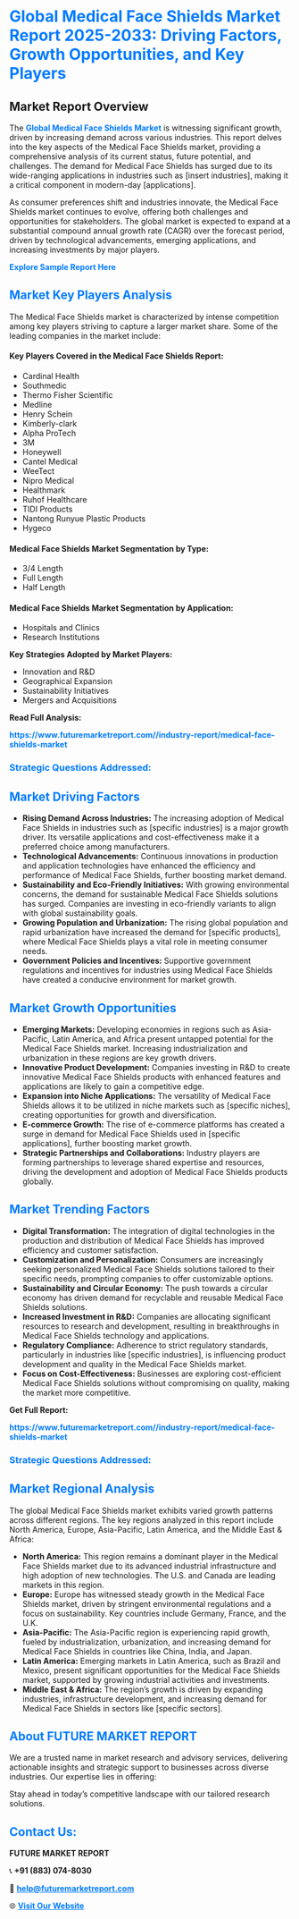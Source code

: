 <h1 style="color: #007BFF;">Global Medical Face Shields Market Report 2025-2033: Driving Factors, Growth Opportunities, and Key Players</h1>

<section id="overview">
<h2>Market Report Overview</h2>
<p>The <a href="https://www.futuremarketreport.com//industry-report/medical-face-shields-market" style="color: #007BFF; text-decoration: none;"><strong>Global Medical Face Shields Market</strong></a> is witnessing significant growth, driven by increasing demand across various industries. This report delves into the key aspects of the Medical Face Shields market, providing a comprehensive analysis of its current status, future potential, and challenges. The demand for Medical Face Shields has surged due to its wide-ranging applications in industries such as [insert industries], making it a critical component in modern-day [applications].</p>
<p>As consumer preferences shift and industries innovate, the Medical Face Shields market continues to evolve, offering both challenges and opportunities for stakeholders. The global market is expected to expand at a substantial compound annual growth rate (CAGR) over the forecast period, driven by technological advancements, emerging applications, and increasing investments by major players.</p>
</section>

<section id="overview">
<p><a href="https://www.futuremarketreport.com//request-sample/reportId=78961" style="color: #007BFF; text-decoration: none;"><strong>Explore Sample Report Here</strong></a></p>
</section>

<section id="key-players">
<h2 style="color: #007BFF;">Market Key Players Analysis</h2>
<p>The Medical Face Shields market is characterized by intense competition among key players striving to capture a larger market share. Some of the leading companies in the market include:</p>
<h4>Key Players Covered in the Medical Face Shields Report:</h4>
<ul><li>Cardinal Health</li><li>Southmedic</li><li>Thermo Fisher Scientific</li><li>Medline</li><li>Henry Schein</li><li>Kimberly-clark</li><li>Alpha ProTech</li><li>3M</li><li>Honeywell</li><li>Cantel Medical</li><li>WeeTect</li><li>Nipro Medical</li><li>Healthmark</li><li>Ruhof Healthcare</li><li>TIDI Products</li><li>Nantong Runyue Plastic Products</li><li>Hygeco</li></ul>
<h4>Medical Face Shields Market Segmentation by Type:</h4>
<ul><li>3/4 Length</li><li>Full Length</li><li>Half Length</li></ul>

<h4>Medical Face Shields Market Segmentation by Application:</h4>
<ul><li>Hospitals and Clinics</li><li>Research Institutions</li></ul>
<p><strong>Key Strategies Adopted by Market Players:</strong></p>
<ul>
<li>Innovation and R&D</li>
<li>Geographical Expansion</li>
<li>Sustainability Initiatives</li>
<li>Mergers and Acquisitions</li>
</ul>
</section>

<section>
<p><strong>Read Full Analysis: </strong></p><a href="https://www.futuremarketreport.com//industry-report/medical-face-shields-market" style="color: #007BFF; text-decoration: none;"><strong>https://www.futuremarketreport.com//industry-report/medical-face-shields-market</strong></a>
<h3 style="color: #007BFF;">Strategic Questions Addressed:</h3>
</section>

<section id="driving-factors">
<h2 style="color: #007BFF;">Market Driving Factors</h2>
<ul>
<li><strong>Rising Demand Across Industries:</strong> The increasing adoption of Medical Face Shields in industries such as [specific industries] is a major growth driver. Its versatile applications and cost-effectiveness make it a preferred choice among manufacturers.</li>
<li><strong>Technological Advancements:</strong> Continuous innovations in production and application technologies have enhanced the efficiency and performance of Medical Face Shields, further boosting market demand.</li>
<li><strong>Sustainability and Eco-Friendly Initiatives:</strong> With growing environmental concerns, the demand for sustainable Medical Face Shields solutions has surged. Companies are investing in eco-friendly variants to align with global sustainability goals.</li>
<li><strong>Growing Population and Urbanization:</strong> The rising global population and rapid urbanization have increased the demand for [specific products], where Medical Face Shields plays a vital role in meeting consumer needs.</li>
<li><strong>Government Policies and Incentives:</strong> Supportive government regulations and incentives for industries using Medical Face Shields have created a conducive environment for market growth.</li>
</ul>
</section>

<section id="growth-opportunities">
<h2 style="color: #007BFF;">Market Growth Opportunities</h2>
<ul>
<li><strong>Emerging Markets:</strong> Developing economies in regions such as Asia-Pacific, Latin America, and Africa present untapped potential for the Medical Face Shields market. Increasing industrialization and urbanization in these regions are key growth drivers.</li>
<li><strong>Innovative Product Development:</strong> Companies investing in R&D to create innovative Medical Face Shields products with enhanced features and applications are likely to gain a competitive edge.</li>
<li><strong>Expansion into Niche Applications:</strong> The versatility of Medical Face Shields allows it to be utilized in niche markets such as [specific niches], creating opportunities for growth and diversification.</li>
<li><strong>E-commerce Growth:</strong> The rise of e-commerce platforms has created a surge in demand for Medical Face Shields used in [specific applications], further boosting market growth.</li>
<li><strong>Strategic Partnerships and Collaborations:</strong> Industry players are forming partnerships to leverage shared expertise and resources, driving the development and adoption of Medical Face Shields products globally.</li>
</ul>
</section>

<section id="trending-factors">
<h2 style="color: #007BFF;">Market Trending Factors</h2>
<ul>
<li><strong>Digital Transformation:</strong> The integration of digital technologies in the production and distribution of Medical Face Shields has improved efficiency and customer satisfaction.</li>
<li><strong>Customization and Personalization:</strong> Consumers are increasingly seeking personalized Medical Face Shields solutions tailored to their specific needs, prompting companies to offer customizable options.</li>
<li><strong>Sustainability and Circular Economy:</strong> The push towards a circular economy has driven demand for recyclable and reusable Medical Face Shields solutions.</li>
<li><strong>Increased Investment in R&D:</strong> Companies are allocating significant resources to research and development, resulting in breakthroughs in Medical Face Shields technology and applications.</li>
<li><strong>Regulatory Compliance:</strong> Adherence to strict regulatory standards, particularly in industries like [specific industries], is influencing product development and quality in the Medical Face Shields market.</li>
<li><strong>Focus on Cost-Effectiveness:</strong> Businesses are exploring cost-efficient Medical Face Shields solutions without compromising on quality, making the market more competitive.</li>
</ul>
</section>

<section>
<p><strong>Get Full Report: </strong></p><a href="https://www.futuremarketreport.com//industry-report/medical-face-shields-market" style="color: #007BFF; text-decoration: none;"><strong>https://www.futuremarketreport.com//industry-report/medical-face-shields-market</strong></a>
<h3 style="color: #007BFF;">Strategic Questions Addressed:</h3>
</section>


<section id="regional-analysis">
<h2 style="color: #007BFF;">Market Regional Analysis</h2>
<p>The global Medical Face Shields market exhibits varied growth patterns across different regions. The key regions analyzed in this report include North America, Europe, Asia-Pacific, Latin America, and the Middle East & Africa:</p>
<ul>
<li><strong>North America:</strong> This region remains a dominant player in the Medical Face Shields market due to its advanced industrial infrastructure and high adoption of new technologies. The U.S. and Canada are leading markets in this region.</li>
<li><strong>Europe:</strong> Europe has witnessed steady growth in the Medical Face Shields market, driven by stringent environmental regulations and a focus on sustainability. Key countries include Germany, France, and the U.K.</li>
<li><strong>Asia-Pacific:</strong> The Asia-Pacific region is experiencing rapid growth, fueled by industrialization, urbanization, and increasing demand for Medical Face Shields in countries like China, India, and Japan.</li>
<li><strong>Latin America:</strong> Emerging markets in Latin America, such as Brazil and Mexico, present significant opportunities for the Medical Face Shields market, supported by growing industrial activities and investments.</li>
<li><strong>Middle East & Africa:</strong> The region’s growth is driven by expanding industries, infrastructure development, and increasing demand for Medical Face Shields in sectors like [specific sectors].</li>
</ul>
</section>

<footer>
<h2 style="color: #007BFF;">About FUTURE MARKET REPORT</h2>
<p>We are a trusted name in market research and advisory services, delivering actionable insights and strategic support to businesses across diverse industries. Our expertise lies in offering:</p>

<p>Stay ahead in today’s competitive landscape with our tailored research solutions.</p>

<h2 style="color: #007BFF;">Contact Us:</h2>
<p><strong>FUTURE MARKET REPORT</strong></p>
<p>📞 <strong>+91 (883) 074-8030</strong></p>
<p>📧 <strong><a href="mailto:help@futuremarketreport.com" style="color: #007BFF;">help@futuremarketreport.com</a></strong></p>
<p>🌐 <strong><a href="https://www.futuremarketreport.com/" style="color: #007BFF;">Visit Our Website</a></strong></p>
</footer>